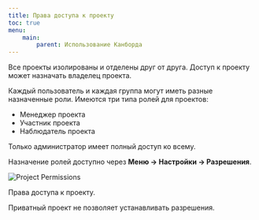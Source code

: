 ```yaml
---
title: Права доступа к проекту
toc: true
menu:
    main:
        parent: Использование Канборда
---
```


Все проекты изолированы и отделены друг от друга. Доступ к проекту может назначать владелец проекта.

Каждый пользователь и каждая группа могут иметь разные назначенные роли. Имеются три типа ролей для проектов:

-   Менеджер проекта
-   Участник проекта
-   Наблюдатель проекта

Только администратор имеет полный доступ ко всему.

Назначение ролей доступно через **Меню -> Настройки -> Разрешения**.

![Project Permissions](/images/v1/project-permissions.png)

Права доступа к проекту.

Приватный проект не позволяет устанавливать разрешения.

